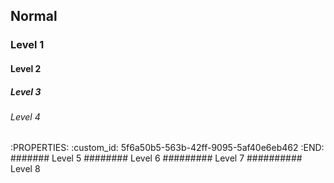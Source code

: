 ## Normal
### Level 1
#### Level 2
##### Level 3
###### Level 4
:PROPERTIES:
:custom_id: 5f6a50b5-563b-42ff-9095-5af40e6eb462
:END:
####### Level 5
######## Level 6
######### Level 7
########## Level 8